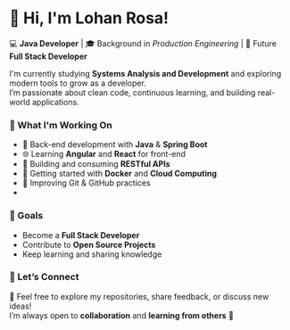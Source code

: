 # 👋 Hi, I'm Lohan Rosa!

💻 **Java Developer** | 🎓 Background in *Production Engineering* | 🎯 Future **Full Stack Developer**

I'm currently studying **Systems Analysis and Development** and exploring modern tools to grow as a developer.  
I’m passionate about clean code, continuous learning, and building real-world applications.

### 🚀 What I'm Working On
- 🧩 Back-end development with **Java** & **Spring Boot**  
- 🌐 Learning **Angular** and **React** for front-end  
- 🔗 Building and consuming **RESTful APIs**  
- 🐳 Getting started with **Docker** and **Cloud Computing**  
- 🧠 Improving Git & GitHub practices
- 
### 🎯 Goals
- Become a **Full Stack Developer**  
- Contribute to **Open Source Projects**  
- Keep learning and sharing knowledge  

### 🤝 Let’s Connect
💬 Feel free to explore my repositories, share feedback, or discuss new ideas!  
I’m always open to **collaboration** and **learning from others** 🚀

<!--
**LohanRosa/LohanRosa** is a ✨ _special_ ✨ repository because its `README.md` (this file) appears on your GitHub profile.

Here are some ideas to get you started:

- 🔭 I’m currently working on ...
- 🌱 I’m currently learning ...
- 👯 I’m looking to collaborate on ...
- 🤔 I’m looking for help with ...
- 💬 Ask me about ...
- 📫 How to reach me: ...
- 😄 Pronouns: ...
- ⚡ Fun fact: ...
-->
